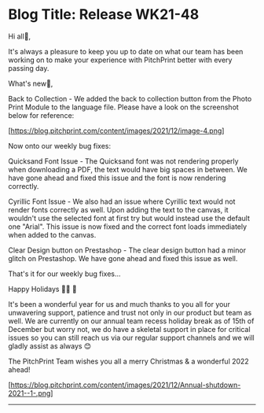 # **Blog Title**: Release WK21-48

Hi all👋,

It's always a pleasure to keep you up to date on what our team has been working on to make your experience with PitchPrint better with every
passing day.

What's new🚀,

Back to Collection - We added the back to collection button from the Photo Print Module to the language file. Please have a look on the
screenshot below for reference:

[https://blog.pitchprint.com/content/images/2021/12/image-4.png]

Now onto our weekly bug fixes:

Quicksand Font Issue - The Quicksand font was not rendering properly when downloading a PDF, the text would have big spaces in between. We
have gone ahead and fixed this issue and the font is now rendering correctly.

Cyrillic Font Issue - We also had an issue where Cyrillic text would not render fonts correctly as well. Upon adding the text to the canvas,
it wouldn't use the selected font at first try but would instead use the default one "Arial". This issue is now fixed and the correct font
loads immediately when added to the canvas.

Clear Design button on Prestashop - The clear design button had a minor glitch on Prestashop. We have gone ahead and fixed this issue as
well.

That's it for our weekly bug fixes...

Happy Holidays 🎄🎅 🎉

It's been a wonderful year for us and much thanks to you all for your unwavering support, patience and trust not only in our product but
team as well. We are currently on our annual team recess holiday break as of 15th of December but worry not, we do have a skeletal support
in place for critical issues so you can still reach us via our regular support channels and we will gladly assist as always 😊

The PitchPrint Team wishes you all a merry Christmas & a wonderful 2022 ahead!

[https://blog.pitchprint.com/content/images/2021/12/Annual-shutdown-2021--1-.png]

--------------------


